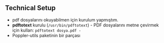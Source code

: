 ## Technical Setup
- pdf dosyalarını okuyabilmen için kurulum yapmıştım.
- **pdftotext** kurulu (`/usr/bin/pdftotext`) - PDF dosyalarını metne çevirmek için kullan: `pdftotext dosya.pdf -`
- Poppler-utils paketinin bir parçası